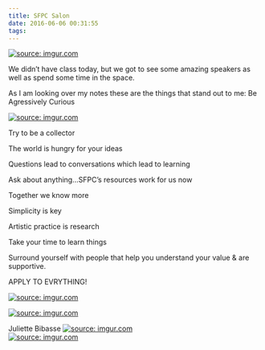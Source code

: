 ```yaml
---
title: SFPC Salon
date: 2016-06-06 00:31:55
tags:
---
```

<a href="http://imgur.com/pjF4ln4"><img src="http://i.imgur.com/pjF4ln4.jpg" title="source: imgur.com" /></a>

We didn’t have class today, but we got to see some amazing speakers as well as spend some time in the space.

As I am looking over my notes these are the things that stand out to me:
Be Agressively Curious

<a href="http://imgur.com/aSpXzaJ"><img src="http://i.imgur.com/aSpXzaJ.jpg" title="source: imgur.com" /></a>

Try to be a collector

The world is hungry for your ideas

Questions lead to conversations which lead to learning

Ask about anything…SFPC’s resources work for us now

Together we know more

Simplicity is key

Artistic practice is research

Take your time to learn things

Surround yourself with people that help you understand your value & are supportive.

APPLY TO EVRYTHING!

<a href="http://imgur.com/z1yBBvv"><img src="http://i.imgur.com/z1yBBvv.jpg" title="source: imgur.com" /></a>


<a href="http://imgur.com/3zTtEkq"><img src="http://i.imgur.com/3zTtEkq.jpg" title="source: imgur.com" /></a>
<br>

Juliette Bibasse
<a href="http://imgur.com/285rtDf"><img src="http://i.imgur.com/285rtDf.jpg" title="source: imgur.com" /></a>
<br>
<a href="http://imgur.com/Ac7Aajr"><img src="http://i.imgur.com/Ac7Aajr.jpg" title="source: imgur.com" /></a>

